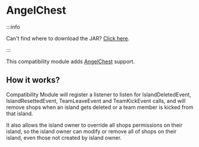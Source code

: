 # AngelChest

:::info

Can't find where to download the JAR? [Click here](../faq/where-addons-compacts-at.md).

:::

This compatibility module adds [AngelChest](https://www.spigotmc.org/resources/88214) support.

## How it works?

Compatibility Module will register a listener to listen for IslandDeletedEvent, IslandResettedEvent, TeamLeaveEvent and TeamKickEvent calls, and will remove shops when an island gets deleted or a team member is kicked from that island.

It also allows the island owner to override all shops permissions on their island, so the island owner can modify or remove all of shops on their island, even those not created by island owner.
